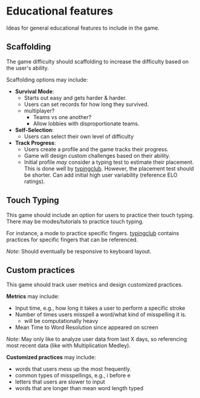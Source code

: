 # Educational features
Ideas for general educational features to include in the game.


## Scaffolding
The game difficulty should scaffolding to increase the difficulty based on the user's ability.

Scaffolding options may include:
-  **Survival Mode**: 
   -  Starts out easy and gets harder & harder. 
   -  Users can set records for how long they survived.
   -  multiplayer? 
      -  Teams vs one another?
      -  Allow lobbies with disproportionate teams.
-  **Self-Selection**: 
   -  Users can select their own level of difficulty
-  **Track Progress**: 
   -  Users create a profile and the game tracks their progress.
   -  Game will design custom challenges based on their ability.
   -  Initial profile _may_ consider a typing test to estimate their placement. This is done well by [typingclub](https://www.typingclub.com/sportal/program-3.placement). However, the placement test should be shorter. Can add initial high user variability (reference ELO ratings).


## Touch Typing
This game should include an option for users to practice their touch typing. There may be modes/tutorials to practice touch typing.

For instance, a mode to practice specific fingers.  [typingclub](https://www.typingclub.com/sportal/program-3.placement) contains practices for specific fingers that can be referenced.

*Note*: Should eventually be responsive to keyboard layout.


## Custom practices
This game should track user metrics and design customized practices. 

**Metrics** may include:
- Input time, e.g., how long it takes a user to perform a specific stroke
- Number of times users misspell a word/what kind of misspelling it is.
  - will be computationally heavy
- Mean Time to Word Resolution since appeared on screen

*Note*: May only like to analyze user data from last X days, so referencing most recent data (like with Multiplication Medley).

**Customized practices** may include:
- words that users mess up the most frequently.
- common types of misspellings, e.g., i before e
- letters that users are slower to input
- words that are longer than mean word length typed


